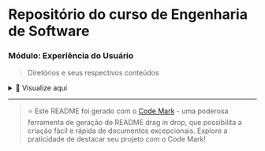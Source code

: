 # Repositório do curso de Engenharia de Software 

### Módulo: Experiência do Usuário 

> Diretórios e seus respectivos conteúdos

<details>
<summary>📂 Visualize aqui</summary>

| Pasta  | Conteúdo                                    |
| ------ | ------------------------------------------- |
| dia_01 | Experiência do Usuário (UX)                 |
| dia_02 | Interface do usuário (UI)                   |
| dia_03 | Design Thinking (Conhecimentos importantes) |
| dia_04 | Metodologias de Design                      |
| dia_05 | Fases empatia e definição                   |
| dia_06 | Fases de ideação                            |

</details>

---
> ⭐️ Este README foi gerado com o [Code Mark](https://codemark.com.br) - uma poderosa ferramenta de geração de README drag in drop, que possibilita a criação fácil e rápida de documentos excepcionais. Explore a praticidade de destacar seu projeto com o Code Mark!